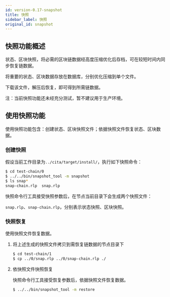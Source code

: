 ```yaml
---
id: version-0.17-snapshot
title: 快照
sidebar_label: 快照
original_id: snapshot
---
```


## 快照功能概述

状态、区块快照，将必需的区块链数据经高度压缩优化后存档，可在较短时间内同步恢复链数据。

将重要的状态、区块数据存放在数据库，分别优化压缩到单个文件。

下载该文件，解压后恢复，即可得到所需链数据。

注：当前快照功能还未经充分测试，暂不建议用于生产环境。

## 使用快照功能

使用快照功能包含：创建状态、区块快照文件；依据快照文件恢复状态、区块数据。

### 创建快照

假设当前工作目录为`../cita/target/install/`，执行如下快照命令：

```bash
$ cd test-chain/0
$ ../../bin/snapshot_tool -m snapshot
$ ls snap*
snap-chain.rlp  snap.rlp
```

快照命令行工具接受快照参数后，在节点当前目录下会生成两个快照文件：

`snap.rlp`、`snap-chain.rlp`，分别表示状态快照、区块快照。

### 快照恢复

使用快照文件恢复数据。

1. 将上述生成的快照文件拷贝到需恢复链数据的节点目录下

    ```bash
    $ cd test-chain/1
    $ cp ../0/snap.rlp ../0/snap-chain.rlp ./
    ```

2. 依快照文件快照恢复

    快照命令行工具接受恢复参数后，依据快照文件恢复数据。

    ```bash
    $ ../../bin/snapshot_tool -m restore
    ```
